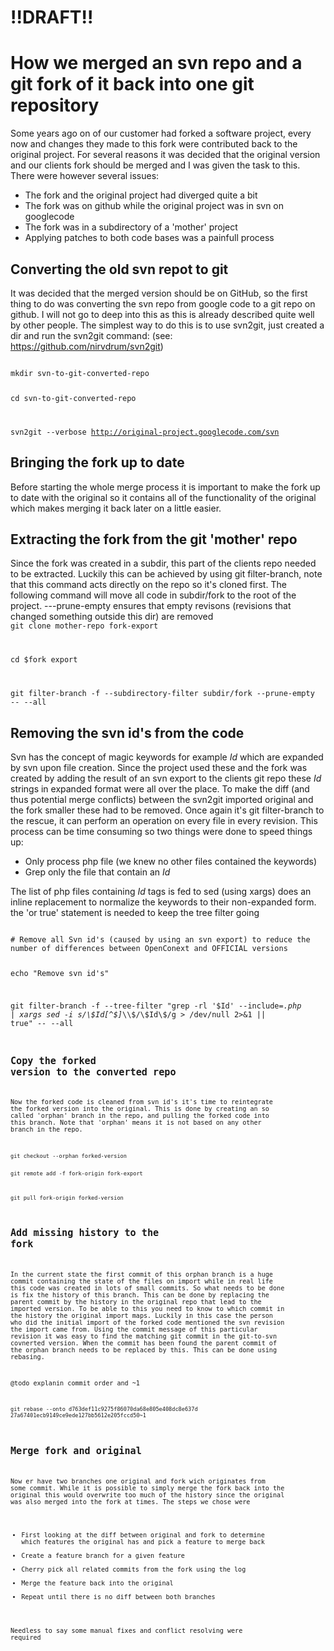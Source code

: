 !!DRAFT!!
=========

How we merged an svn repo and a git fork of it back into one git repository
===========================================================================

Some years ago on of our customer had forked a software project, every now and changes they made to this fork were contributed back to the original project.
For several reasons it was decided that the original version and our clients fork should be merged and I was given the task to this.
There were however several issues:
* The fork and the original project had diverged quite a bit
* The fork was on github while the original project was in svn on googlecode
* The fork was in a subdirectory of a 'mother' project
* Applying patches to both code bases was a painfull process

Converting the old svn repot to git
-----------------------------------

It was decided that the merged version should be on GitHub, so the first thing to do was converting the svn repo from google code
to a git repo on github. I will not go to deep into this as this is already described quite well by other people. The simplest way to do this is to use svn2git, just created a dir and run the 
svn2git command: (see: https://github.com/nirvdrum/svn2git)

<code>
mkdir svn-to-git-converted-repo

cd svn-to-git-converted-repo

svn2git --verbose http://original-project.googlecode.com/svn
</code>

Bringing the fork up to date
----------------------------
Before starting the whole merge process it is important to make the fork up to date with the original so it contains all of the functionality of the original which makes merging it back later on a little easier.

Extracting the fork from the git 'mother' repo
----------------------------------------------
Since the fork was created in a subdir, this part of the clients repo needed to be extracted.
Luckily this can be achieved by using git filter-branch, note that this command acts directly on the repo so it's cloned first. The following command will move all code in subdir/fork to the root of the project. ---prune-empty ensures that empty revisons (revisions that changed something outside this dir) are removed
<code>
git clone mother-repo fork-export

cd $fork export

git filter-branch -f --subdirectory-filter subdir/fork --prune-empty -- --all
</code>

Removing the svn id's from the code
-----------------------------------
Svn has the concept of magic keywords for example $Id$ which are expanded by svn upon file creation. Since the project used these and the fork was created by adding the result of an svn export to the clients git repo these $Id$ strings in expanded format were all over the place. To make the diff (and thus potential merge conflicts) between the svn2git imported original and the fork smaller these had to be removed.
Once again it's git filter-branch to the rescue, it can perform an operation on every file in every revision. This process can be time consuming so two things were done to speed things up:
* Only process php file (we knew no other files contained the keywords)
* Grep only the file that contain an $Id$

The list of php files containing $Id$ tags is fed to sed (using xargs) does an inline replacement to normalize the keywords to their non-expanded form. the 'or true' statement is needed to keep the tree filter going

<code>
# Remove all Svn id's (caused by using an svn export) to reduce the number of differences between OpenConext and OFFICIAL versions

echo "Remove svn id's"

git filter-branch -f --tree-filter "grep -rl '\$Id' --include=*.php | xargs sed -i s/\\\$Id[^\$]*\\\\$/\\\$Id\\\$/g > /dev/null 2>&1 || true" -- --all
<code>

Copy the forked version to the converted repo
---------------------------------------------
Now the forked code is cleaned from svn id's it's time to reintegrate the forked version into the original.
This is done by creating an so called 'orphan' branch in the repo, and pulling the forked code into this branch. 
Note that 'orphan' means it is not based on any other branch in the repo. 

<code>
git checkout --orphan forked-version

git remote add -f fork-origin fork-export

git pull fork-origin forked-version
</code>

Add missing history to the fork
-------------------------------
In the current state the first commit of this orphan branch is a huge commit containing the state of the files on import while in real life this code was created in lots of small commits.
So what needs to be done is fix the history of this branch. This can be done by replacing the parent commit by the history in the original repo that lead to the imported version.
To be able to this you need to know to which commit in the history the original import maps. 
Luckily in this case the person who did the initial import of the forked code mentioned the svn revision the import came from.
Using the commit message of this particular revision it was easy to find the matching git commit in the git-to-svn covnerted version.
When the commit has been found the parent commit of the orphan branch needs to be replaced by this. This can be done using rebasing.


@todo explanin commit order and ~1

<code>
git rebase --onto d763def11c9275f86070da68e805e408dc8e637d 27a67401ecb9149ce9ede127bb5612e205fccd50~1
</code>


Merge fork and original
-----------------------
Now er have two branches one original and fork wich originates from some commit.
While it is possible to simply merge the fork back into the original this would overwrite too much of the history since the original was also merged into the fork at times.
The steps we chose were 
- First looking at the diff between original and fork to determine which features the original has and pick a feature to merge back
- Create a feature branch for a given feature
- Cherry pick all related commits from the fork using the log
- Merge the feature back into the original
- Repeat until there is no diff between both branches

Needless to say some manual fixes and conflict resolving were required 

